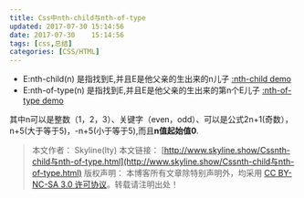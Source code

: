 ```yaml
---
title: Css中nth-child与nth-of-type
updated: 2017-07-30	15:14:56
date: 2017-07-30	15:14:56
tags: [css,总结]
categories: [CSS/HTML]
---
```

* E:nth-child(n) 是指找到E,并且E是他父亲的生出来的n儿子 [:nth-child demo](https://jsfiddle.net/skylinety/Lhs9pg6w/1/)
* E:nth-of-type(n) 是指找到E,并且E是他父亲的生出来的第n个E儿子 [:nth-of-type demo](https://jsfiddle.net/skylinety/zsx4j03g/)

其中n可以是整数（1，2，3）、关键字（even，odd）、可以是公式2n+1(奇数），n+5(大于等于5)，-n+5(小于等于5),而且**n值起始值0**.

> 本文作者： Skyline(lty)
本文链接： [http://www.skyline.show/Cssnth-child与nth-of-type.html](http://www.skyline.show/Cssnth-child与nth-of-type.html)
版权声明： 本博客所有文章除特别声明外，均采用 [CC BY-NC-SA 3.0 许可协议](https://creativecommons.org/licenses/by-nc-sa/3.0/)。转载请注明出处！
